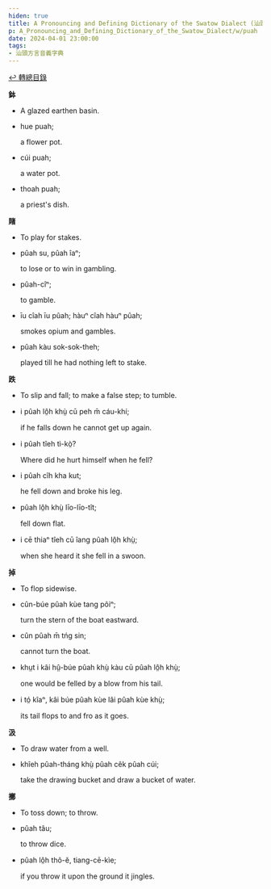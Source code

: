 ```yaml
---
hiden: true
title: A Pronouncing and Defining Dictionary of the Swatow Dialect (汕頭方言音義字典) / puah
p: A_Pronouncing_and_Defining_Dictionary_of_the_Swatow_Dialect/w/puah
date: 2024-04-01 23:00:00
tags: 
- 汕頭方言音義字典
---
```


[↩️ 轉總目錄](/A_Pronouncing_and_Defining_Dictionary_of_the_Swatow_Dialect)


**鉢**
- A glazed earthen basin.

- hue puah;

  a flower pot.

- cúi puah;

  a water pot.

- thoah puah;

  a priest's dish.

**賭**
- To play for stakes.

- pûah su, pûah îaⁿ;

  to lose or to win in gambling.

- pûah-cîⁿ;

  to gamble.

- īu cîah īu pûah; hàuⁿ cîah hàuⁿ pûah;

  smokes opium and gambles.

- pûah kàu sok-sok-theh;

  played till he had nothing left to stake.

**跌**
- To slip and fall; to make a false step; to tumble.

- i pûah lô̤h khṳ̀ cū peh m̄ cáu-khí;

  if he falls down he cannot get up again.

- i pûah tîeh tì-kò̤?

  Where did he hurt himself when he fell?

- i pûah cîh kha kut;

  he fell down and broke his leg.

- pûah lô̤h khṳ̀ līo-līo-tît;

  fell down flat.

- i cē thiaⁿ tîeh cū îang pûah lô̤h khṳ̀;

  when she heard it she fell in a swoon.

**掉**
- To flop sidewise.

- cûn-búe pûah kùe tang pôiⁿ;

  turn the stern of the boat eastward.

- cûn pûah m̄ tńg sin;

  cannot turn the boat.

- khṳt i kâi hṳ̂-búe pûah khṳ̀ kàu cū pûah lô̤h khṳ̀;

  one would be felled by a blow from his tail.

- i tó̤ kîaⁿ, kâi búe pûah kùe lâi pûah kùe khṳ̀;

  its tail flops to and fro as it goes.

**汲**
- To draw water from a well.

- khîeh pûah-tháng khṳ̀ pûah cêk pûah cúi;

  take the drawing bucket and draw a bucket of water.

**擲**
- To toss down; to throw.

- pûah tâu;

  to throw dice.

- pûah lô̤h thô-ĕ, tiang-cē-kìe;

  if you throw it upon the ground it jingles.